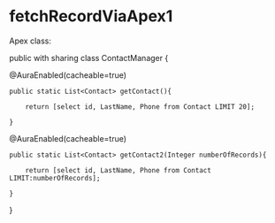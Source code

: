 # fetchRecordViaApex1

Apex class:

public with sharing class ContactManager {

@AuraEnabled(cacheable=true)

    public static List<Contact> getContact(){
    
        return [select id, LastName, Phone from Contact LIMIT 20];
        
    }
    
@AuraEnabled(cacheable=true)

    public static List<Contact> getContact2(Integer numberOfRecords){
    
        return [select id, LastName, Phone from Contact LIMIT:numberOfRecords];
        
    }
    
}
